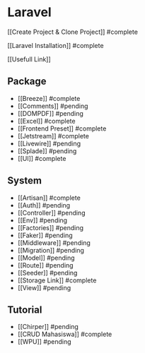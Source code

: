 # Laravel

[[Create Project & Clone Project]] #complete 

[[Laravel Installation]] #complete

[[Usefull Link]]
## Package
- [[Breeze]] #complete
- [[Comments]] #pending 
- [[DOMPDF]] #pending
- [[Excel]] #complete
- [[Frontend Preset]] #complete
- [[Jetstream]] #complete
- [[Livewire]] #pending
- [[Splade]] #pending 
- [[UI]] #complete

## System
- [[Artisan]] #complete 
- [[Auth]] #pending
- [[Controller]] #pending
- [[Env]] #pending
- [[Factories]] #pending
- [[Faker]] #pending
- [[Middleware]] #pending
- [[Migration]] #pending
- [[Model]] #pending
- [[Route]] #pending
- [[Seeder]] #pending
- [[Storage Link]] #complete
- [[View]] #pending

## Tutorial
- [[Chirper]] #pending
- [[CRUD Mahasiswa]] #complete
- [[WPU]] #pending